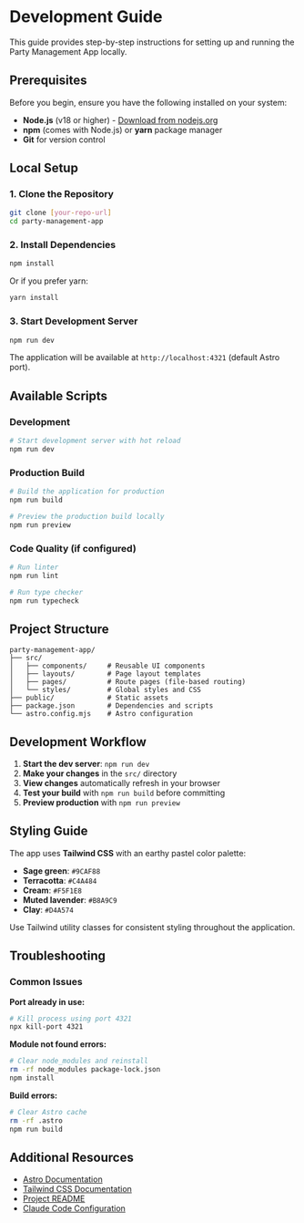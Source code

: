 # Development Guide

This guide provides step-by-step instructions for setting up and running the Party Management App locally.

## Prerequisites

Before you begin, ensure you have the following installed on your system:

- **Node.js** (v18 or higher) - [Download from nodejs.org](https://nodejs.org/)
- **npm** (comes with Node.js) or **yarn** package manager
- **Git** for version control

## Local Setup

### 1. Clone the Repository

```bash
git clone [your-repo-url]
cd party-management-app
```

### 2. Install Dependencies

```bash
npm install
```

Or if you prefer yarn:

```bash
yarn install
```

### 3. Start Development Server

```bash
npm run dev
```

The application will be available at `http://localhost:4321` (default Astro port).

## Available Scripts

### Development

```bash
# Start development server with hot reload
npm run dev
```

### Production Build

```bash
# Build the application for production
npm run build

# Preview the production build locally
npm run preview
```

### Code Quality (if configured)

```bash
# Run linter
npm run lint

# Run type checker
npm run typecheck
```

## Project Structure

```
party-management-app/
├── src/
│   ├── components/     # Reusable UI components
│   ├── layouts/        # Page layout templates
│   ├── pages/          # Route pages (file-based routing)
│   └── styles/         # Global styles and CSS
├── public/             # Static assets
├── package.json        # Dependencies and scripts
└── astro.config.mjs    # Astro configuration
```

## Development Workflow

1. **Start the dev server**: `npm run dev`
2. **Make your changes** in the `src/` directory
3. **View changes** automatically refresh in your browser
4. **Test your build** with `npm run build` before committing
5. **Preview production** with `npm run preview`

## Styling Guide

The app uses **Tailwind CSS** with an earthy pastel color palette:

- **Sage green**: `#9CAF88`
- **Terracotta**: `#C4A484`
- **Cream**: `#F5F1E8`
- **Muted lavender**: `#B8A9C9`
- **Clay**: `#D4A574`

Use Tailwind utility classes for consistent styling throughout the application.

## Troubleshooting

### Common Issues

**Port already in use:**
```bash
# Kill process using port 4321
npx kill-port 4321
```

**Module not found errors:**
```bash
# Clear node_modules and reinstall
rm -rf node_modules package-lock.json
npm install
```

**Build errors:**
```bash
# Clear Astro cache
rm -rf .astro
npm run build
```

## Additional Resources

- [Astro Documentation](https://docs.astro.build/)
- [Tailwind CSS Documentation](https://tailwindcss.com/docs)
- [Project README](./README.md)
- [Claude Code Configuration](./CLAUDE.md)